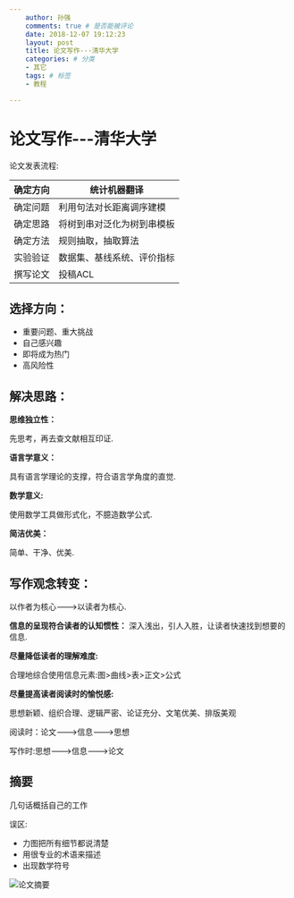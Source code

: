 ```yaml
---
    author: 孙强 
    comments: true # 是否能被评论
    date: 2018-12-07 19:12:23
    layout: post
    title: 论文写作---清华大学
    categories: # 分类
    - 其它
    tags: # 标签
    - 教程

---
```


# 论文写作---清华大学

论文发表流程:

| 确定方向 | 统计机器翻译        |
| ---- | ------------- |
| 确定问题 | 利用句法对长距离调序建模  |
| 确定思路 | 将树到串对泛化为树到串模板 |
| 确定方法 | 规则抽取，抽取算法     |
| 实验验证 | 数据集、基线系统、评价指标 |
| 撰写论文 | 投稿ACL         |

## 选择方向：

- 重要问题、重大挑战
- 自己感兴趣
- 即将成为热门
- 高风险性



## 解决思路：

**思维独立性：**

先思考，再去查文献相互印证.

**语言学意义：**

具有语言学理论的支撑，符合语言学角度的直觉.

**数学意义:**

使用数学工具做形式化，不臆造数学公式.

**简洁优美：**

简单、干净、优美.



## 写作观念转变：

以作者为核心--->以读者为核心.

**信息的呈现符合读者的认知惯性：**
深入浅出，引人入胜，让读者快速找到想要的信息.

**尽量降低读者的理解难度:**

合理地综合使用信息元素:图>曲线>表>正文>公式

**尽量提高读者阅读时的愉悦感:**

思想新颖、组织合理、逻辑严密、论证充分、文笔优美、排版美观

阅读时：论文--->信息--->思想

写作时:思想--->信息--->论文



## 摘要

几句话概括自己的工作

误区:

- 力图把所有细节都说清楚
- 用很专业的术语来描述
- 出现数学符号

![论文摘要](C:\Users\sq\Desktop\博客写作\论文摘要.PNG)